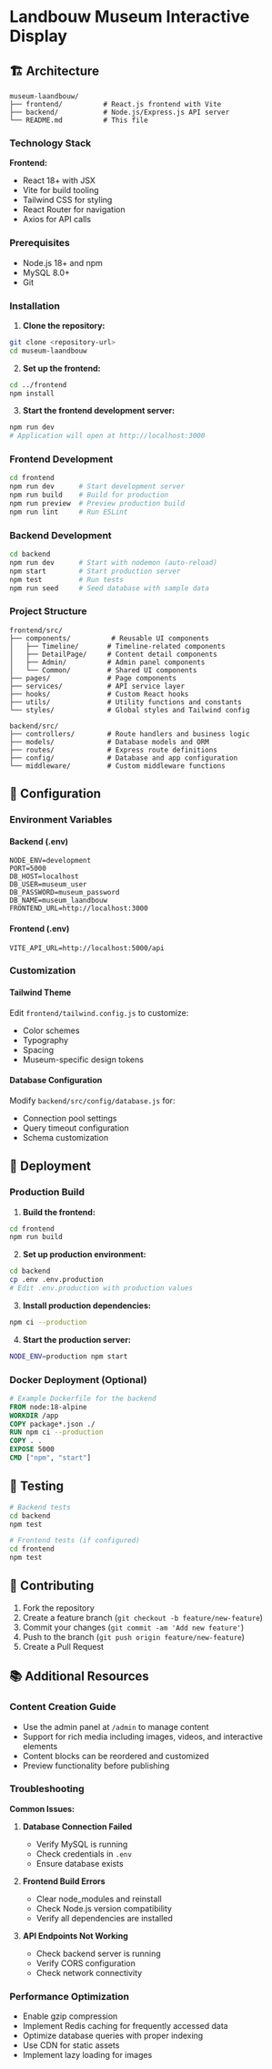# Landbouw Museum Interactive Display

## 🏗️ Architecture

```
museum-laandbouw/
├── frontend/          # React.js frontend with Vite
├── backend/           # Node.js/Express.js API server
└── README.md          # This file
```

### Technology Stack

**Frontend:**
- React 18+ with JSX
- Vite for build tooling
- Tailwind CSS for styling
- React Router for navigation
- Axios for API calls

### Prerequisites

- Node.js 18+ and npm
- MySQL 8.0+
- Git

### Installation

1. **Clone the repository:**
```bash
git clone <repository-url>
cd museum-laandbouw
```
2. **Set up the frontend:**
```bash
cd ../frontend
npm install
```

3. **Start the frontend development server:**
```bash
npm run dev
# Application will open at http://localhost:3000
```

### Frontend Development

```bash
cd frontend
npm run dev      # Start development server
npm run build    # Build for production
npm run preview  # Preview production build
npm run lint     # Run ESLint
```

### Backend Development

```bash
cd backend
npm run dev      # Start with nodemon (auto-reload)
npm start        # Start production server
npm test         # Run tests
npm run seed     # Seed database with sample data
```

### Project Structure

```
frontend/src/
├── components/          # Reusable UI components
│   ├── Timeline/       # Timeline-related components
│   ├── DetailPage/     # Content detail components
│   ├── Admin/          # Admin panel components
│   └── Common/         # Shared UI components
├── pages/              # Page components
├── services/           # API service layer
├── hooks/              # Custom React hooks
├── utils/              # Utility functions and constants
└── styles/             # Global styles and Tailwind config

backend/src/
├── controllers/        # Route handlers and business logic
├── models/             # Database models and ORM
├── routes/             # Express route definitions
├── config/             # Database and app configuration
└── middleware/         # Custom middleware functions
```

## 🔧 Configuration

### Environment Variables

#### Backend (.env)
```env
NODE_ENV=development
PORT=5000
DB_HOST=localhost
DB_USER=museum_user
DB_PASSWORD=museum_password
DB_NAME=museum_laandbouw
FRONTEND_URL=http://localhost:3000
```

#### Frontend (.env)
```env
VITE_API_URL=http://localhost:5000/api
```

### Customization

#### Tailwind Theme
Edit `frontend/tailwind.config.js` to customize:
- Color schemes
- Typography
- Spacing
- Museum-specific design tokens

#### Database Configuration
Modify `backend/src/config/database.js` for:
- Connection pool settings
- Query timeout configuration
- Schema customization

## 📱 Deployment

### Production Build

1. **Build the frontend:**
```bash
cd frontend
npm run build
```

2. **Set up production environment:**
```bash
cd backend
cp .env .env.production
# Edit .env.production with production values
```

3. **Install production dependencies:**
```bash
npm ci --production
```

4. **Start the production server:**
```bash
NODE_ENV=production npm start
```

### Docker Deployment (Optional)

```dockerfile
# Example Dockerfile for the backend
FROM node:18-alpine
WORKDIR /app
COPY package*.json ./
RUN npm ci --production
COPY . .
EXPOSE 5000
CMD ["npm", "start"]
```

## 🧪 Testing

```bash
# Backend tests
cd backend
npm test

# Frontend tests (if configured)
cd frontend
npm test
```

## 🤝 Contributing

1. Fork the repository
2. Create a feature branch (`git checkout -b feature/new-feature`)
3. Commit your changes (`git commit -am 'Add new feature'`)
4. Push to the branch (`git push origin feature/new-feature`)
5. Create a Pull Request

## 📚 Additional Resources

### Content Creation Guide
- Use the admin panel at `/admin` to manage content
- Support for rich media including images, videos, and interactive elements
- Content blocks can be reordered and customized
- Preview functionality before publishing

### Troubleshooting

**Common Issues:**

1. **Database Connection Failed**
   - Verify MySQL is running
   - Check credentials in `.env`
   - Ensure database exists

2. **Frontend Build Errors**
   - Clear node_modules and reinstall
   - Check Node.js version compatibility
   - Verify all dependencies are installed

3. **API Endpoints Not Working**
   - Check backend server is running
   - Verify CORS configuration
   - Check network connectivity

### Performance Optimization

- Enable gzip compression
- Implement Redis caching for frequently accessed data
- Optimize database queries with proper indexing
- Use CDN for static assets
- Implement lazy loading for images
